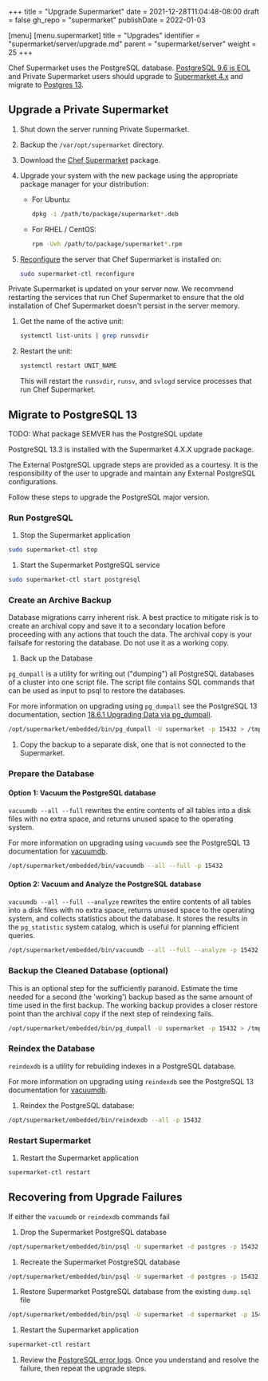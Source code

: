+++
title = "Upgrade Supermarket"
date = 2021-12-28T11:04:48-08:00
draft = false
gh_repo = "supermarket"
publishDate = 2022-01-03

[menu]
  [menu.supermarket]
    title = "Upgrades"
    identifier = "supermarket/server/upgrade.md"
    parent = "supermarket/server"
    weight = 25
+++

Chef Supermarket uses the PostgreSQL database. [PostgreSQL 9.6 is EOL](https://endoflife.date/postgresql) and Private Supermarket users should upgrade to [Supermarket 4.x](https://www.chef.io/downloads/tools/supermarket) and migrate to [Postgres 13](https://www.postgresql.org/about/news/postgresql-13-released-2077/).

## Upgrade a Private Supermarket

1. Shut down the server running Private Supermarket.
1. Backup the `/var/opt/supermarket` directory.
1. Download the [Chef Supermarket](https://www.chef.io/downloads/tools/supermarket) package.
1. Upgrade your system with the new package using the appropriate package manager for your distribution:

    - For Ubuntu:

        ```bash
        dpkg -i /path/to/package/supermarket*.deb
        ```

    - For RHEL / CentOS:

        ```bash
        rpm -Uvh /path/to/package/supermarket*.rpm
        ```

1. [Reconfigure](/ctl_supermarket/#reconfigure) the server that Chef Supermarket is installed on:

    ```bash
    sudo supermarket-ctl reconfigure
    ```

Private Supermarket is updated on your server now. We recommend restarting the services that run Chef Supermarket to ensure that the old installation of Chef Supermarket doesn't persist in the server memory.

1. Get the name of the active unit:

    ```bash
    systemctl list-units | grep runsvdir
    ```

1. Restart the unit:

    ```bash
    systemctl restart UNIT_NAME
    ```

    This will restart the `runsvdir`, `runsv`, and `svlogd` service processes that run Chef Supermarket.


## Migrate to PostgreSQL 13

TODO: What package SEMVER has the PostgreSQL update

PostgreSQL 13.3 is installed with the Supermarket 4.X.X upgrade package.

The External PostgreSQL upgrade steps are provided as a courtesy. It is the responsibility of the user to upgrade and maintain any External PostgreSQL configurations.

Follow these steps to upgrade the PostgreSQL major version.

### Run PostgreSQL

1. Stop the Supermarket application

```bash
sudo supermarket-ctl stop
```

1. Start the Supermarket PostgreSQL service

```bash
sudo supermarket-ctl start postgresql
```

### Create an Archive Backup

Database migrations carry inherent risk. A best practice to mitigate risk is to create an archival copy and save it to a secondary location before proceeding with any actions that touch the data. The archival copy is your failsafe for restoring the database. Do not use it as a working copy.

1. Back up the Database

`pg_dumpall` is a utility for writing out ("dumping") all PostgreSQL databases of a cluster into one script file. The script file contains SQL commands that can be used as input to psql to restore the databases.

For more information on upgrading using `pg_dumpall` see the PostgreSQL 13 documentation, section [18.6.1 Upgrading Data via pg_dumpall](https://www.postgresql.org/docs/13/upgrading.html).

```bash
/opt/supermarket/embedded/bin/pg_dumpall -U supermarket -p 15432 > /tmp/supermarket-dump-archive.sql
```

1. Copy the backup to a separate disk, one that is not connected to the Supermarket.

### Prepare the Database

#### Option 1: Vacuum the PostgreSQL database

`vacuumdb --all --full` rewrites the entire contents of all tables into a disk files with no extra space, and returns unused space to the operating system.

For more information on upgrading using `vacuumdb` see the PostgreSQL 13 documentation for [vacuumdb](https://www.postgresql.org/docs/13/app-vacuumdb.html).

```bash
/opt/supermarket/embedded/bin/vacuumdb --all --full -p 15432
```

#### Option 2: Vacuum and Analyze the PostgreSQL database

`vacuumdb --all --full --analyze` rewrites the entire contents of all tables into a disk files with no extra space, returns unused space to the operating system, and collects statistics about the database. It stores the results in the `pg_statistic` system catalog, which is useful for planning efficient queries.

```bash
/opt/supermarket/embedded/bin/vacuumdb --all --full --analyze -p 15432
```

### Backup the Cleaned Database (optional)

This is an optional step for the sufficiently paranoid. Estimate the time needed for a second (the 'working') backup based as the same amount of time used in the first backup. The working backup provides a closer restore point than the archival copy if the next step of reindexing fails.

```bash
/opt/supermarket/embedded/bin/pg_dumpall -U supermarket -p 15432 > /tmp/supermarket-dump-working.sql
```

### Reindex the Database

`reindexdb` is a utility for rebuilding indexes in a PostgreSQL database.

For more information on upgrading using `reindexdb` see the PostgreSQL 13 documentation for [vacuumdb](https://www.postgresql.org/docs/13/app-reindexdb.html).

1. Reindex the PostgreSQL database:

```bash
/opt/supermarket/embedded/bin/reindexdb --all -p 15432
```

### Restart Supermarket

1. Restart the Supermarket application

```bash
supermarket-ctl restart
```

## Recovering from Upgrade Failures

If either the `vacuumdb` or `reindexdb` commands fail

1. Drop the Supermarket PostgreSQL database

  ```bash
  /opt/supermarket/embedded/bin/psql -U supermarket -d postgres -p 15432 -c "drop database supermarket"
  ```

1. Recreate the Supermarket PostgreSQL database

  ```bash
  /opt/supermarket/embedded/bin/psql -U supermarket -d postgres -p 15432 -c "create database supermarket"
  ```

1. Restore Supermarket PostgreSQL database from the existing `dump.sql` file

  ```bash
  /opt/supermarket/embedded/bin/psql -U supermarket -d supermarket -p 15432 -f /tmp/supermarket-dump-archive.sql
  ```

1. Restart the Supermarket application

```bash
supermarket-ctl restart
```

1. Review the [PostgreSQL error logs](https://www.postgresql.org/docs/13/runtime-config-logging.html). Once you understand and resolve the failure, then repeat the upgrade steps.
